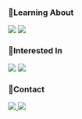 <!--
**lhshs/lhshs** is a ✨ _special_ ✨ repository because its `README.md` (this file) appears on your GitHub profile.

Here are some ideas to get you started:

- 🔭 I’m currently working on ...
- 🌱 I’m currently learning ...
- 👯 I’m looking to collaborate on ...
- 🤔 I’m looking for help with ...
- 💬 Ask me about ...
- 📫 How to reach me: ...
- 😄 Pronouns: ...
- ⚡ Fun fact: ...

![header](https://capsule-render.vercel.app/api?type=shark&color=auto&height=200&section=header&text=🍭&animation=twinkling)
-->

<h3> 🌱Learning About</h3>
<p>
  <img src="https://img.shields.io/badge/Python-3766AB?style=flat-square&logo=Python&logoColor=white"/></a>
  <img src="https://img.shields.io/badge/MySQL-EDCE60?style=flat-square&logo=MySql&logoColor=white"/></a>
</p>

<h3> 🍭Interested In</h3>
<p>
  <img src="https://img.shields.io/badge/Python-3766AB?style=flat-square&logo=Python&logoColor=white"/></a>
  <img src="https://img.shields.io/badge/Mysql-EDCE60?style=flat-square&logo=MySql&logoColor=white"/></a>
</p>

<h3> 💌Contact</h3>
<p>
  <a href="https://lhshs.tistory.com/"><img src="https://img.shields.io/badge/Blog-ff5a4a?style=flat-square&logo=Tistory&logoColor=white&"/>
  <a href="mailto:hs.lion2@gmail.com"><img src="https://img.shields.io/badge/Gmail-4086f4?style=flat-square&logo=Gmail&logoColor=white"/>
</p>
<br>

